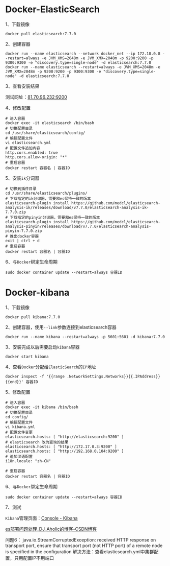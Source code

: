 # Docker-ElasticSearch

1、下载镜像

```shell
docker pull elasticsearch:7.7.0
```

2、创建容器

```shell
docker run --name elasticsearch --network docker_net --ip 172.18.0.8 --restart=always -e JVM_XMS=2048m -e JVM_XMX=2048m -p 9200:9200 -p 9300:9300 -e "discovery.type=single-node" -d elasticsearch:7.7.0
docker run --name elasticsearch --restart=always -e JVM_XMS=2048m -e JVM_XMX=2048m -p 9200:9200 -p 9300:9300 -e "discovery.type=single-node" -d elasticsearch:7.7.0

```

3、查看安装结果

测试网址：[81.70.96.232:9200](http://81.70.96.232:9200/)

4、修改配置

```shell
# 进入容器
docker exec -it elasticsearch /bin/bash
# 切换配置目录
cd /usr/share/elasticsearch/config/
# 编辑配置文件
vi elasticsearch.yml
# 配置文件追加内容
http.cors.enabled: true
http.cors.allow-origin: "*"
# 重启容器
docker restart 容器名 | 容器ID
```

5、安装`ik`分词器

```shell
# 切换到插件目录
cd /usr/share/elasticsearch/plugins/
# 下载指定的ik分词器，需要和es保持一致的版本
elasticsearch-plugin install https://github.com/medcl/elasticsearch-analysis-ik/releases/download/v7.7.0/elasticsearch-analysis-ik-7.7.0.zip
# 下载指定的pinyin分词器，需要和es保持一致的版本
elasticsearch-plugin install https://github.com/medcl/elasticsearch-analysis-pinyin/releases/download/v7.7.0/elasticsearch-analysis-pinyin-7.7.0.zip
# 推出docker容器
exit | ctrl + d
# 重启容器
docker restart 容器名 | 容器ID
```

6、与`Docker`绑定生命周期

```shell
sudo docker container update --restart=always 容器ID
```





# Docker-kibana

1、下载镜像

```shell
docker pull kibana:7.7.0
```

2、创建容器，使用`--link`参数连接到elasticsearch容器

```shell
docker run --name kibana --restart=always -p 5601:5601 -d kibana:7.7.0
```

3、安装完成以后需要启动`kibana`容器

```shell
docker start kibana
```

4、查看`Docker`分配给`ElasticSearch`的`IP`地址

```shell
docker inspect -f '{{range .NetworkSettings.Networks}}{{.IPAddress}}{{end}}' 容器ID
```

5、修改配置

```shell
# 进入容器
docker exec -it kibana /bin/bash
# 切换配置目录
cd config/
# 编辑配置文件
vi kibana.yml
# 配置文件变更
elasticsearch.hosts: [ "http://elasticsearch:9200" ]
# elasticsearch 改为查询的结果 
elasticsearch.hosts: [ "http://172.17.0.3:9200" ]
elasticsearch.hosts: [ "http://192.168.0.104:9200" ]
# 追加汉语配置
i18n.locale: "zh-CN"

# 重启容器
docker restart 容器名 | 容器ID
```

6、与`Docker`绑定生命周期

```shell
sudo docker container update --restart=always 容器ID
```

7、测试

`Kibana`管理页面：[Console - Kibana](http://81.70.96.232:5601/app/kibana#/dev_tools/console?_g=())

















[es部署问题处理_DJ_Aholic的博客-CSDN博客](https://blog.csdn.net/D_J1224/article/details/112602746)

问题6： java.io.StreamCorruptedException: received HTTP response on transport port, ensure that transport port (not HTTP port) of a remote node is specified in the configuration
解决方法：查看elasticsearch.yml中集群配置，只用配置IP不用端口











